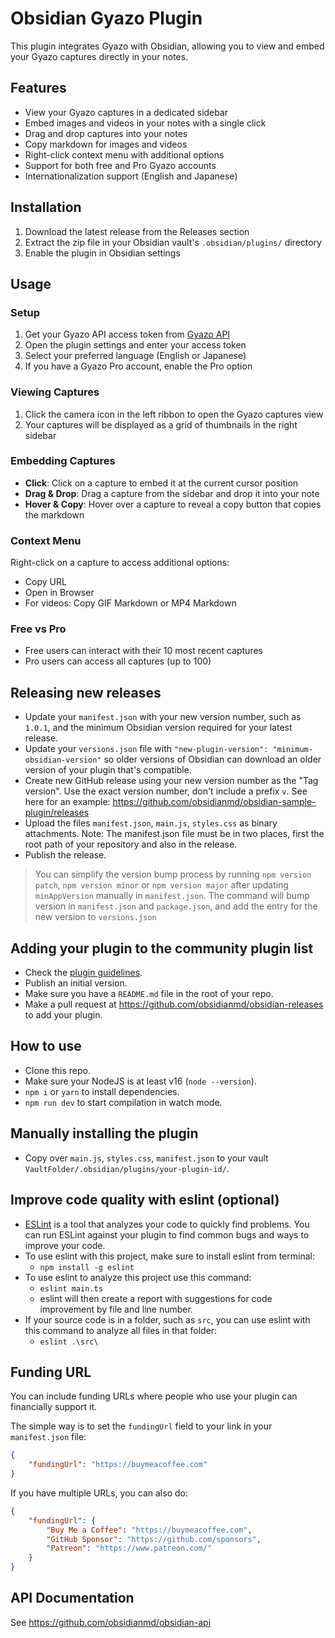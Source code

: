 # Obsidian Gyazo Plugin

This plugin integrates Gyazo with Obsidian, allowing you to view and embed your Gyazo captures directly in your notes.

## Features

- View your Gyazo captures in a dedicated sidebar
- Embed images and videos in your notes with a single click
- Drag and drop captures into your notes
- Copy markdown for images and videos
- Right-click context menu with additional options
- Support for both free and Pro Gyazo accounts
- Internationalization support (English and Japanese)

## Installation

1. Download the latest release from the Releases section
2. Extract the zip file in your Obsidian vault's `.obsidian/plugins/` directory
3. Enable the plugin in Obsidian settings

## Usage

### Setup

1. Get your Gyazo API access token from [Gyazo API](https://gyazo.com/api)
2. Open the plugin settings and enter your access token
3. Select your preferred language (English or Japanese)
4. If you have a Gyazo Pro account, enable the Pro option

### Viewing Captures

1. Click the camera icon in the left ribbon to open the Gyazo captures view
2. Your captures will be displayed as a grid of thumbnails in the right sidebar

### Embedding Captures

- **Click**: Click on a capture to embed it at the current cursor position
- **Drag & Drop**: Drag a capture from the sidebar and drop it into your note
- **Hover & Copy**: Hover over a capture to reveal a copy button that copies the markdown

### Context Menu

Right-click on a capture to access additional options:

- Copy URL
- Open in Browser
- For videos: Copy GIF Markdown or MP4 Markdown

### Free vs Pro

- Free users can interact with their 10 most recent captures
- Pro users can access all captures (up to 100)

## Releasing new releases

- Update your `manifest.json` with your new version number, such as `1.0.1`, and the minimum Obsidian version required for your latest release.
- Update your `versions.json` file with `"new-plugin-version": "minimum-obsidian-version"` so older versions of Obsidian can download an older version of your plugin that's compatible.
- Create new GitHub release using your new version number as the "Tag version". Use the exact version number, don't include a prefix `v`. See here for an example: https://github.com/obsidianmd/obsidian-sample-plugin/releases
- Upload the files `manifest.json`, `main.js`, `styles.css` as binary attachments. Note: The manifest.json file must be in two places, first the root path of your repository and also in the release.
- Publish the release.

> You can simplify the version bump process by running `npm version patch`, `npm version minor` or `npm version major` after updating `minAppVersion` manually in `manifest.json`.
> The command will bump version in `manifest.json` and `package.json`, and add the entry for the new version to `versions.json`

## Adding your plugin to the community plugin list

- Check the [plugin guidelines](https://docs.obsidian.md/Plugins/Releasing/Plugin+guidelines).
- Publish an initial version.
- Make sure you have a `README.md` file in the root of your repo.
- Make a pull request at https://github.com/obsidianmd/obsidian-releases to add your plugin.

## How to use

- Clone this repo.
- Make sure your NodeJS is at least v16 (`node --version`).
- `npm i` or `yarn` to install dependencies.
- `npm run dev` to start compilation in watch mode.

## Manually installing the plugin

- Copy over `main.js`, `styles.css`, `manifest.json` to your vault `VaultFolder/.obsidian/plugins/your-plugin-id/`.

## Improve code quality with eslint (optional)
- [ESLint](https://eslint.org/) is a tool that analyzes your code to quickly find problems. You can run ESLint against your plugin to find common bugs and ways to improve your code. 
- To use eslint with this project, make sure to install eslint from terminal:
  - `npm install -g eslint`
- To use eslint to analyze this project use this command:
  - `eslint main.ts`
  - eslint will then create a report with suggestions for code improvement by file and line number.
- If your source code is in a folder, such as `src`, you can use eslint with this command to analyze all files in that folder:
  - `eslint .\src\`

## Funding URL

You can include funding URLs where people who use your plugin can financially support it.

The simple way is to set the `fundingUrl` field to your link in your `manifest.json` file:

```json
{
    "fundingUrl": "https://buymeacoffee.com"
}
```

If you have multiple URLs, you can also do:

```json
{
    "fundingUrl": {
        "Buy Me a Coffee": "https://buymeacoffee.com",
        "GitHub Sponsor": "https://github.com/sponsors",
        "Patreon": "https://www.patreon.com/"
    }
}
```

## API Documentation

See https://github.com/obsidianmd/obsidian-api
